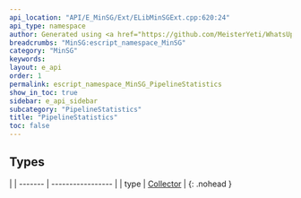 ```yaml
---
api_location: "API/E_MinSG/Ext/ELibMinSGExt.cpp:620:24"
api_type: namespace
author: Generated using <a href="https://github.com/MeisterYeti/WhatsUpDoc">WhatsUpDoc</a>
breadcrumbs: "MinSG:escript_namespace_MinSG"
category: "MinSG"
keywords: 
layout: e_api
order: 1
permalink: escript_namespace_MinSG_PipelineStatistics
show_in_toc: true
sidebar: e_api_sidebar
subcategory: "PipelineStatistics"
title: "PipelineStatistics"
toc: false
---
```


## Types

|
| ------- | ----------------- |
| type | [Collector](escript_type_MinSG_PipelineStatistics_Collector) |
{: .nohead }

